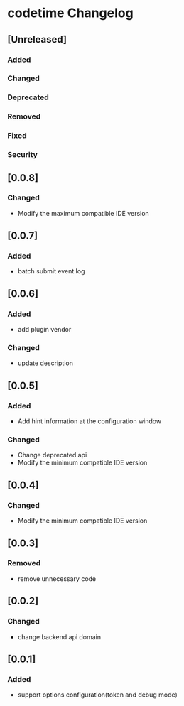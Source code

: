 <!-- Keep a Changelog guide -> https://keepachangelog.com -->

# codetime Changelog

## [Unreleased]
### Added

### Changed

### Deprecated

### Removed

### Fixed

### Security
## [0.0.8]
### Changed
- Modify the maximum compatible IDE version

## [0.0.7]
### Added
- batch submit event log

## [0.0.6]
### Added
- add plugin vendor

### Changed
- update description

## [0.0.5]
### Added
- Add hint information at the configuration window

### Changed
- Change deprecated api
- Modify the minimum compatible IDE version

## [0.0.4]
### Changed
- Modify the minimum compatible IDE version

## [0.0.3]
### Removed
- remove unnecessary code

## [0.0.2]
### Changed
- change backend api domain

## [0.0.1]
### Added
- support options configuration(token and debug mode)